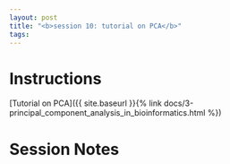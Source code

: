 ```yaml
---
layout: post
title: "<b>session 10: tutorial on PCA</b>"
tags:
---
```


# Instructions

[Tutorial on PCA]({{ site.baseurl }}{% link docs/3-principal_component_analysis_in_bioinformatics.html %})


# Session Notes


